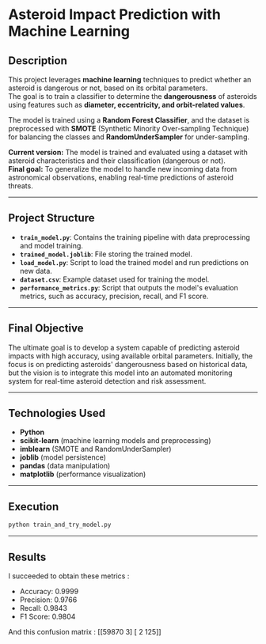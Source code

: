 # Asteroid Impact Prediction with Machine Learning

## Description  
This project leverages **machine learning** techniques to predict whether an asteroid is dangerous or not, based on its orbital parameters.  
The goal is to train a classifier to determine the **dangerousness** of asteroids using features such as **diameter, eccentricity, and orbit-related values**.

The model is trained using a **Random Forest Classifier**, and the dataset is preprocessed with **SMOTE** (Synthetic Minority Over-sampling Technique) for balancing the classes and **RandomUnderSampler** for under-sampling.

**Current version:** The model is trained and evaluated using a dataset with asteroid characteristics and their classification (dangerous or not).  
**Final goal:** To generalize the model to handle new incoming data from astronomical observations, enabling real-time predictions of asteroid threats.

---

## Project Structure  
- **`train_model.py`**: Contains the training pipeline with data preprocessing and model training.  
- **`trained_model.joblib`**: File storing the trained model.  
- **`load_model.py`**: Script to load the trained model and run predictions on new data.  
- **`dataset.csv`**: Example dataset used for training the model.  
- **`performance_metrics.py`**: Script that outputs the model's evaluation metrics, such as accuracy, precision, recall, and F1 score.

---

## Final Objective  
The ultimate goal is to develop a system capable of predicting asteroid impacts with high accuracy, using available orbital parameters. Initially, the focus is on predicting asteroids' dangerousness based on historical data, but the vision is to integrate this model into an automated monitoring system for real-time asteroid detection and risk assessment.

---

## Technologies Used  
- **Python**  
- **scikit-learn** (machine learning models and preprocessing)  
- **imblearn** (SMOTE and RandomUnderSampler)  
- **joblib** (model persistence)  
- **pandas** (data manipulation)  
- **matplotlib** (performance visualization)

---

## Execution   
```bash
python train_and_try_model.py
```
---
## Results
I succeeded to obtain these metrics :
- Accuracy: 0.9999
- Precision: 0.9766
- Recall: 0.9843
- F1 Score: 0.9804

And this confusion matrix :
[[59870     3]
 [    2   125]]


